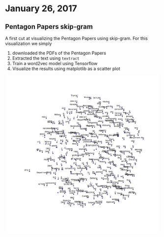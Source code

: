 # January 26, 2017

## Pentagon Papers skip-gram

A first cut at visualizing the Pentagon Papers using skip-gram. For this visualization we simply

1. downloaded the PDFs of the Pentagon Papers
2. Extracted the text using `textract`
3. Train a word2vec model using Tensorflow
4. Visualize the results using matplotlib as a scatter plot

![Pentagon Papers: a first attempt](/pentagon-papers/0628d.png)
